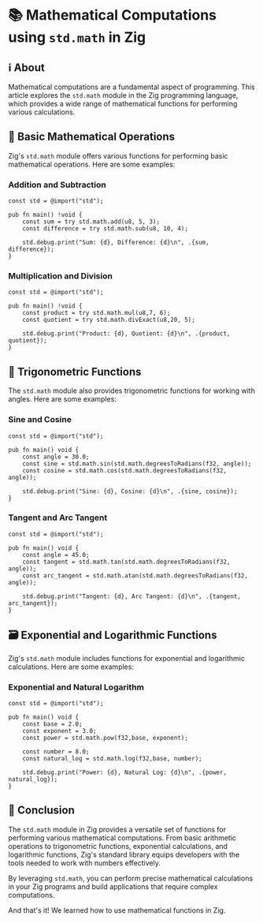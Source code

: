 # 📚 Mathematical Computations using `std.math` in Zig

## ℹ️ About

Mathematical computations are a fundamental aspect of programming. This article explores the `std.math` module in the Zig programming language, which provides a wide range of mathematical functions for performing various calculations.

## 🔢 Basic Mathematical Operations

Zig's `std.math` module offers various functions for performing basic mathematical operations. Here are some examples:

### Addition and Subtraction

```zig
const std = @import("std");

pub fn main() !void {
    const sum = try std.math.add(u8, 5, 3);
    const difference = try std.math.sub(u8, 10, 4);

    std.debug.print("Sum: {d}, Difference: {d}\n", .{sum, difference});
}
```

### Multiplication and Division

```zig
const std = @import("std");

pub fn main() !void {
    const product = try std.math.mul(u8,7, 6);
    const quotient = try std.math.divExact(u8,20, 5);

    std.debug.print("Product: {d}, Quotient: {d}\n", .{product, quotient});
}
```

## 📐 Trigonometric Functions

The `std.math` module also provides trigonometric functions for working with angles. Here are some examples:

### Sine and Cosine

```zig
const std = @import("std");

pub fn main() void {
    const angle = 30.0;
    const sine = std.math.sin(std.math.degreesToRadians(f32, angle));
    const cosine = std.math.cos(std.math.degreesToRadians(f32, angle));

    std.debug.print("Sine: {d}, Cosine: {d}\n", .{sine, cosine});
}
```

### Tangent and Arc Tangent

```zig
const std = @import("std");

pub fn main() void {
    const angle = 45.0;
    const tangent = std.math.tan(std.math.degreesToRadians(f32, angle));
    const arc_tangent = std.math.atan(std.math.degreesToRadians(f32, angle));

    std.debug.print("Tangent: {d}, Arc Tangent: {d}\n", .{tangent, arc_tangent});
}
```

## 🗃️ Exponential and Logarithmic Functions

Zig's `std.math` module includes functions for exponential and logarithmic calculations. Here are some examples:

### Exponential and Natural Logarithm

```zig
const std = @import("std");

pub fn main() void {
    const base = 2.0;
    const exponent = 3.0;
    const power = std.math.pow(f32,base, exponent);

    const number = 8.0;
    const natural_log = std.math.log(f32,base, number);

    std.debug.print("Power: {d}, Natural Log: {d}\n", .{power, natural_log});
}
```

## 📝 Conclusion

The `std.math` module in Zig provides a versatile set of functions for performing various mathematical computations. From basic arithmetic operations to trigonometric functions, exponential calculations, and logarithmic functions, Zig's standard library equips developers with the tools needed to work with numbers effectively.

By leveraging `std.math`, you can perform precise mathematical calculations in your Zig programs and build applications that require complex computations.

And that's it! We learned how to use mathematical functions in Zig.